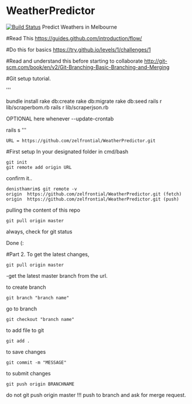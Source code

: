# WeatherPredictor
[![Build Status](https://travis-ci.org/zelfrontial/WeatherPredictor.svg?branch=master)](https://travis-ci.org/zelfrontial/WeatherPredictor)
Predict Weathers in Melbourne

#Read This
https://guides.github.com/introduction/flow/

#Do this for basics
https://try.github.io/levels/1/challenges/1

#Read and understand this before starting to collaborate
http://git-scm.com/book/en/v2/Git-Branching-Basic-Branching-and-Merging


#Git setup tutorial.

'''

bundle install
rake db:create
rake db:migrate
rake db:seed
rails r lib/scraperbom.rb
rails r lib/scraperjson.rb

OPTIONAL here whenever --update-crontab

rails s
'''


``` 
URL = https://github.com/zelfrontial/WeatherPredictor.git
``` 

#First setup
In your designated folder in cmd/bash
``` 
git init
git remote add origin URL
``` 

confirm it..
``` 
denisthamrim$ git remote -v
origin	https://github.com/zelfrontial/WeatherPredictor.git (fetch)
origin	https://github.com/zelfrontial/WeatherPredictor.git (push)
``` 

pulling the content of this repo
``` 
git pull origin master
``` 

always, check for git status

Done (:

#Part 2.
To get the latest changes,
``` 
git pull origin master 
``` 
-get the latest master branch from the url.

to create branch
``` 
git branch "branch name"
``` 

go to branch
``` 
git checkout "branch name"
``` 

to add file to git
``` 
git add . 
``` 

to save changes
``` 
git commit -m "MESSAGE"
``` 

to submit changes
``` 
git push origin BRANCHNAME
``` 
do not 
git push origin master !!! push to branch and ask for merge request.





